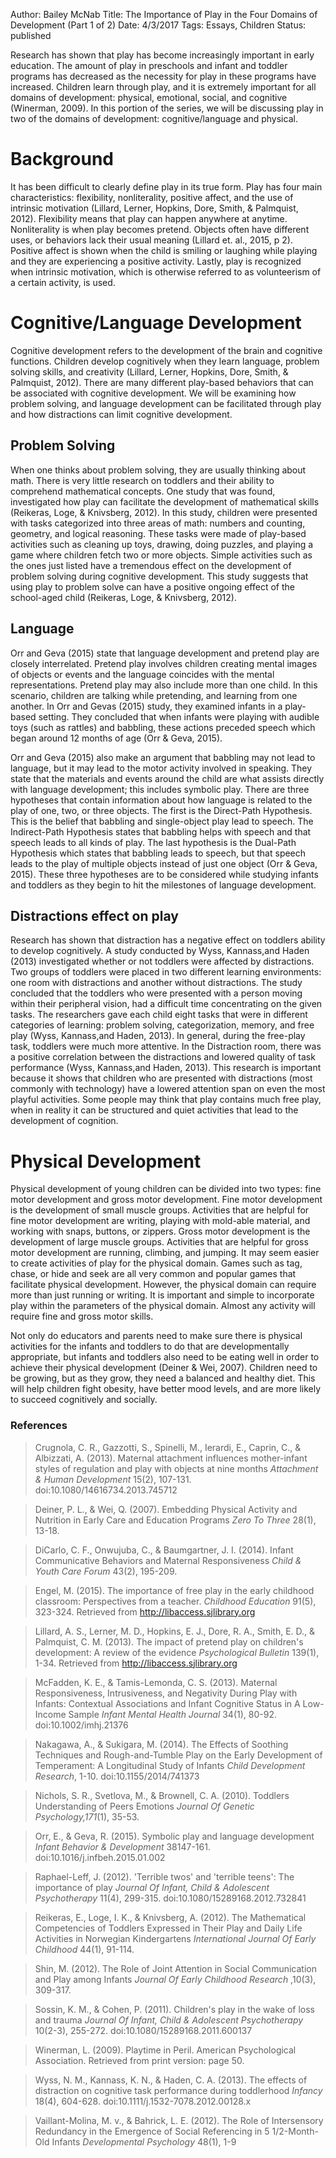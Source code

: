 Author: Bailey McNab
Title: The Importance of Play in the Four Domains of Development (Part 1 of 2)
Date: 4/3/2017
Tags: Essays, Children
Status: published

Research has shown that play has become increasingly important in early education. The amount of play in preschools and infant and toddler programs has decreased as the necessity for play in these programs have increased. Children learn through play, and it is extremely important for all domains of development: physical, emotional, social, and cognitive (Winerman, 2009). In this portion of the series, we will be discussing play in two of the domains of development: cognitive/language and physical.

# Background

It has been difficult to clearly define play in its true form. Play has four main characteristics: flexibility, nonliterality, positive affect, and the use of intrinsic motivation (Lillard, Lerner, Hopkins, Dore, Smith, & Palmquist, 2012). Flexibility means that play can happen anywhere at anytime. Nonliterality is when play becomes pretend. Objects often have different uses, or behaviors lack their usual meaning (Lillard et. al., 2015, p 2). Positive affect is shown when the child is smiling or laughing while playing and they are experiencing a positive activity. Lastly, play is recognized when intrinsic motivation, which is otherwise referred to as volunteerism of a certain activity, is used.  

# Cognitive/Language Development

Cognitive development refers to the development of the brain and cognitive functions. Children develop cognitively when they learn language, problem solving skills, and creativity (Lillard, Lerner, Hopkins, Dore, Smith, & Palmquist, 2012). There are many different play-based behaviors that can be associated with cognitive development. We will be examining how problem solving, and language development can be facilitated through play and how distractions can limit cognitive development.

## Problem Solving

When one thinks about problem solving, they are usually thinking about math. There is very little research on toddlers and their ability to comprehend mathematical concepts. One study that was found, investigated how play can facilitate the development of mathematical skills (Reikeras, Loge, & Knivsberg, 2012). In this study, children were presented with tasks categorized into three areas of math: numbers and counting, geometry, and logical reasoning. These tasks were made of play-based activities such as cleaning up toys, drawing, doing puzzles, and playing a game where children fetch two or more objects. Simple activities such as the ones just listed have a tremendous effect on the development of problem solving during cognitive development. This study suggests that using play to problem solve can have a positive ongoing effect of the school-aged child (Reikeras, Loge, & Knivsberg, 2012).

## Language

Orr and Geva (2015) state that language development and pretend play are closely interrelated. Pretend play involves children creating mental images of objects or events and the language coincides with the mental representations. Pretend play may also include more than one child. In this scenario, children are talking while pretending, and learning from one another. In Orr and Gevas (2015) study, they examined infants in a play-based setting. They concluded that when infants were playing with audible toys (such as rattles) and babbling, these actions preceded speech which began around 12 months of age (Orr & Geva, 2015).

Orr and Geva (2015) also make an argument that babbling may not lead to language, but it may lead to the motor activity involved in speaking. They state that the materials and events around the child are what assists directly with language development; this includes symbolic play. There are three hypotheses that contain information about how language is related to the play of one, two, or three objects. The first is the Direct-Path Hypothesis. This is the belief that babbling and single-object play lead to speech. The Indirect-Path Hypothesis states that babbling helps with speech and that speech leads to all kinds of play. The last hypothesis is the Dual-Path Hypothesis which states that babbling leads to speech, but that speech leads to the play of multiple objects instead of just one object (Orr & Geva, 2015). These three hypotheses are to be considered while studying infants and toddlers as they begin to hit the milestones of language development.

## Distractions effect on play

Research has shown that distraction has a negative effect on toddlers ability to develop cognitively. A study conducted by Wyss, Kannass,and Haden (2013) investigated whether or not toddlers were affected by distractions. Two groups of toddlers were placed in two different learning environments: one room with distractions and another without distractions. The study concluded that the toddlers who were presented with a person moving within their peripheral vision, had a difficult time concentrating on the given tasks. The researchers gave each child eight tasks that were in different categories of learning: problem solving, categorization, memory, and free play (Wyss, Kannass,and Haden, 2013). In general, during the free-play task, toddlers were much more attentive. In the Distraction room, there was a positive correlation between the distractions and lowered quality of task performance (Wyss, Kannass,and Haden, 2013). This research is important because it shows that children who are presented with distractions (most commonly with technology) have a lowered attention span on  even the most playful activities. Some people may think that play contains much free play, when in reality it can be structured and quiet activities that lead to the development of cognition. 

# Physical Development

Physical development of young children can be divided into two types: fine motor development and gross motor development. Fine motor development is the development of small muscle groups. Activities that are helpful for fine motor development are writing, playing with mold-able material, and working with snaps, buttons, or zippers. Gross motor development is the development of large muscle groups. Activities that are helpful for gross motor development are running, climbing, and jumping. It may seem easier to create activities of play for the physical domain. Games such as tag, chase, or hide and seek are all very common and popular games that facilitate physical development. However, the physical domain can require more than just running or writing. It is important and simple to incorporate play within the parameters of the physical domain. Almost any activity will require fine and gross motor skills.

Not only do educators and parents need to make sure there is physical activities for the infants and toddlers to do that are developmentally appropriate, but infants and toddlers also need to be eating well in order to achieve their physical development (Deiner & Wei, 2007). Children need to be growing, but as they grow, they need a balanced and healthy diet. This will help children fight obesity, have better mood levels, and are more likely to succeed cognitively and socially. 

### References

>Crugnola, C. R., Gazzotti, S., Spinelli, M., Ierardi, E., Caprin, C., & Albizzati, A. (2013). Maternal attachment influences mother-infant styles of regulation and play with objects at nine months _Attachment & Human Development_ 15(2), 107-131. doi:10.1080/14616734.2013.745712

>Deiner, P. L., & Wei, Q. (2007). Embedding Physical Activity and Nutrition in Early Care and Education Programs _Zero To Three_ 28(1), 13-18.

>DiCarlo, C. F., Onwujuba, C., & Baumgartner, J. I. (2014). Infant Communicative Behaviors and Maternal Responsiveness _Child & Youth Care Forum_ 43(2), 195-209.

>Engel, M. (2015). The importance of free play in the early childhood classroom: Perspectives from a teacher. _Childhood Education_ 91(5), 323-324. Retrieved from http://libaccess.sjlibrary.org

>Lillard, A. S., Lerner, M. D., Hopkins, E. J., Dore, R. A., Smith, E. D., & Palmquist, C. M. (2013). The impact of pretend play on children's development: A review of the evidence _Psychological Bulletin_ 139(1), 1-34. Retrieved from http://libaccess.sjlibrary.org

>McFadden, K. E., & Tamis-Lemonda, C. S. (2013). Maternal Responsiveness, Intrusiveness, and Negativity During Play with Infants: Contextual Associations and Infant Cognitive Status in A Low-Income Sample _Infant Mental Health Journal_ 34(1), 80-92. doi:10.1002/imhj.21376

>Nakagawa, A., & Sukigara, M. (2014). The Effects of Soothing Techniques and Rough-and-Tumble Play on the Early Development of Temperament: A Longitudinal Study of Infants _Child Development Research_, 1-10. doi:10.1155/2014/741373

>Nichols, S. R., Svetlova, M., & Brownell, C. A. (2010). Toddlers Understanding of Peers Emotions _Journal Of Genetic Psychology,171_(1), 35-53.

>Orr, E., & Geva, R. (2015). Symbolic play and language development _Infant Behavior & Development_ 38147-161. doi:10.1016/j.infbeh.2015.01.002

>Raphael-Leff, J. (2012). 'Terrible twos' and 'terrible teens': The importance of play _Journal Of Infant, Child & Adolescent Psychotherapy_ 11(4), 299-315. doi:10.1080/15289168.2012.732841

>Reikeras, E., Loge, I. K., & Knivsberg, A. (2012). The Mathematical Competencies of Toddlers Expressed in Their Play and Daily Life Activities in Norwegian Kindergartens _International Journal Of Early Childhood_ 44(1), 91-114.

>Shin, M. (2012). The Role of Joint Attention in Social Communication and Play among Infants _Journal Of Early Childhood Research_ ,10(3), 309-317.

>Sossin, K. M., & Cohen, P. (2011). Children's play in the wake of loss and trauma _Journal Of Infant, Child & Adolescent Psychotherapy_ 10(2-3), 255-272. doi:10.1080/15289168.2011.600137

>Winerman, L. (2009). Playtime in Peril. American Psychological Association. Retrieved from print version: page 50.

>Wyss, N. M., Kannass, K. N., & Haden, C. A. (2013). The effects of distraction on cognitive task performance during toddlerhood _Infancy_ 18(4), 604-628. doi:10.1111/j.1532-7078.2012.00128.x

>Vaillant-Molina, M. v., & Bahrick, L. E. (2012). The Role of Intersensory Redundancy in the Emergence of Social Referencing in 5 1/2-Month-Old Infants _Developmental Psychology_ 48(1), 1-9
